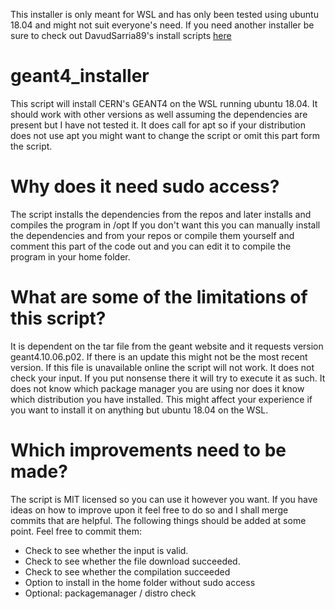 This installer is only meant for WSL and has only been tested using ubuntu 18.04 and might not suit everyone's need.
If you need another installer be sure to check out DavudSarria89's install scripts [here](https://github.com/DavidSarria89/GEANT4-easy-install-scripts-Linux-Mac)

# geant4_installer
This script will install CERN's GEANT4 on the WSL running ubuntu 18.04.
It should work with other versions as well assuming the dependencies are present but I have not tested it.
It does call for apt so if your distribution does not use apt you might want to change the script or omit this part form the script.

# Why does it need sudo access?
The script installs the dependencies from the repos and later installs and compiles the program in /opt
If you don't want this you can manually install the dependencies and from your repos or compile them yourself and comment this part of the code out and you can edit it to compile the program in your home folder.

# What are some of the limitations of this script?
It is dependent on the tar file from the geant website and it requests version geant4.10.06.p02. If there is an update this might not be the most recent version. If this file is unavailable online the script will not work.
It does not check your input. If you put nonsense there it will try to execute it as such.
It does not know which package manager you are using nor does it know which distribution you have installed. This might affect your experience if you want to install it on anything but ubuntu 18.04 on the WSL.

# Which improvements need to be made?
The script is MIT licensed so you can use it however you want. If you have ideas on how to improve upon it feel free to do so and I shall merge commits that are helpful.
The following things should be added at some point. Feel free to commit them:
* Check to see whether the input is valid.
* Check to see whether the file download succeeded.
* Check to see whether the compilation succeeded
* Option to install in the home folder without sudo access
* Optional: packagemanager / distro check
